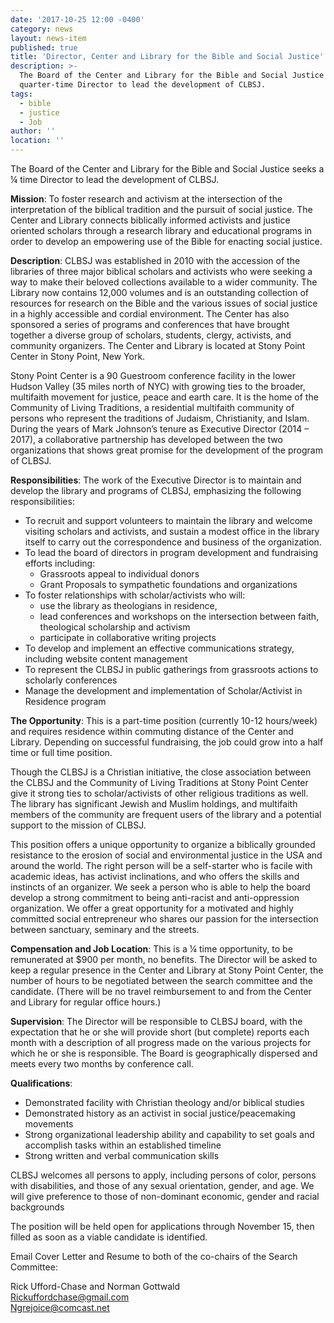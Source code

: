 ```yaml
---
date: '2017-10-25 12:00 -0400'
category: news
layout: news-item
published: true
title: 'Director, Center and Library for the Bible and Social Justice'
description: >-
  The Board of the Center and Library for the Bible and Social Justice seeks a
  quarter-time Director to lead the development of CLBSJ.
tags:
  - bible
  - justice
  - Job
author: ''
location: ''
---
```

The Board of the Center and Library for the Bible and Social Justice seeks a ¼ time Director to lead the development of CLBSJ.

**Mission**: To foster research and activism at the intersection of the interpretation of the biblical tradition and the pursuit of social justice. The Center and Library connects biblically informed activists and justice oriented scholars through a research library and educational programs in order to develop an empowering use of the Bible for enacting social justice.

**Description**:  CLBSJ was established in 2010 with the accession of the libraries of three major biblical scholars and activists who were seeking a way to make their beloved collections available to a wider community. The Library now contains 12,000 volumes and is an outstanding collection of resources for research on the Bible and the various issues of social justice in a highly accessible and cordial environment. The Center has also sponsored a series of programs and conferences that have brought together a diverse group of scholars, students, clergy, activists, and community organizers. The Center and Library is located at Stony Point Center in Stony Point, New York.

Stony Point Center is a 90 Guestroom conference facility in the lower Hudson Valley (35 miles north of NYC) with growing ties to the broader, multifaith movement for justice, peace and earth care. It is the home of the Community of Living Traditions, a residential multifaith community of persons who represent the traditions of Judaism, Christianity, and Islam. During the years of Mark Johnson’s tenure as Executive Director (2014 – 2017), a collaborative partnership has developed between the two organizations that shows great promise for the development of the program of CLBSJ.

**Responsibilities**: The work of the Executive Director is to maintain and develop the library and programs of CLBSJ, emphasizing the following responsibilities:

- To recruit and support volunteers to maintain the library and welcome visiting scholars and activists, and sustain a modest office in the library itself to carry out the correspondence and business of the organization.
- To lead the board of directors in program development and fundraising efforts including:
	- Grassroots appeal to individual donors
	- Grant Proposals to sympathetic foundations and organizations
- To foster relationships with scholar/activists who will:
	- use the library as theologians in residence,
	- lead conferences and workshops on the intersection between faith, theological scholarship and activism
	- participate in collaborative writing projects
- To develop and implement an effective communications strategy, including website content management
- To represent the CLBSJ in public gatherings from grassroots actions to scholarly conferences
- Manage the development and implementation of Scholar/Activist in Residence program

**The Opportunity**: This is a part-time position (currently 10-12 hours/week) and requires residence within commuting distance of the Center and Library. Depending on successful fundraising, the job could grow into a half time or full time position.

Though the CLBSJ is a Christian initiative, the close association between the CLBSJ and the Community of Living Traditions at Stony Point Center give it strong ties to scholar/activists of other religious traditions as well. The library has significant Jewish and Muslim holdings, and multifaith members of the community are frequent users of the library and a potential support to the mission of CLBSJ.

This position offers a unique opportunity to organize a biblically grounded resistance to the erosion of social and environmental justice in the USA and around the world. The right person will be a self-starter who is facile with academic ideas, has activist inclinations, and who offers the skills and instincts of an organizer. We seek a person who is able to help the board develop a strong commitment to being anti-racist and anti-oppression organization. We offer a great opportunity for a motivated and highly committed social entrepreneur who shares our passion for the intersection between sanctuary, seminary and the streets.

**Compensation and Job Location**: This is a ¼ time opportunity, to be remunerated at $900 per month, no benefits. The Director will be asked to keep a regular presence in the Center and Library at Stony Point Center, the number of hours to be negotiated between the search committee and the candidate.  (There will be no travel reimbursement to and from the Center and Library for regular office hours.)

**Supervision**:  The Director will be responsible to CLBSJ board, with the expectation that he or she will provide short (but complete) reports each month with a description of all progress made on the various projects for which he or she is responsible. The Board is geographically dispersed and meets every two months by conference call.

**Qualifications**:
- Demonstrated facility with Christian theology and/or biblical studies
- Demonstrated history as an activist in social justice/peacemaking movements
- Strong organizational leadership ability and capability to set goals and accomplish tasks within an established timeline
- Strong written and verbal communication skills

CLBSJ welcomes all persons to apply, including persons of color, persons with disabilities, and those of any sexual orientation, gender, and age. We will give preference to those of non-dominant economic, gender and racial backgrounds

The position will be held open for applications through November 15, then filled as soon as a viable candidate is identified.

Email Cover Letter and Resume to both of the co-chairs of the Search Committee:

Rick Ufford-Chase and Norman Gottwald  
Rickuffordchase@gmail.com  
Ngrejoice@comcast.net
